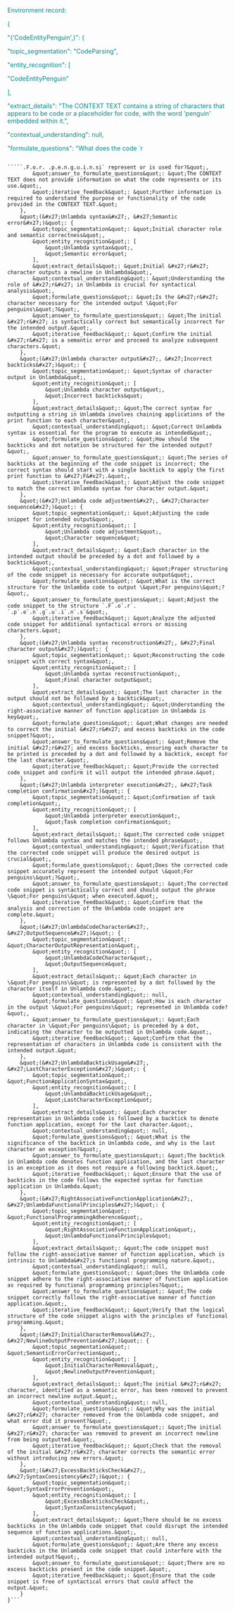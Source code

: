 
<span style='color: darkcyan;'>Environment record:</span>

<span style='color: darkcyan;'>{</span>

<span style='color: darkcyan;'>    &quot;(&#x27;CodeEntityPenguin&#x27;,)&quot;: {</span>

<span style='color: darkcyan;'>        &quot;topic_segmentation&quot;: &quot;CodeParsing&quot;,</span>

<span style='color: darkcyan;'>        &quot;entity_recognition&quot;: [</span>

<span style='color: darkcyan;'>            &quot;CodeEntityPenguin&quot;</span>

<span style='color: darkcyan;'>        ],</span>

<span style='color: darkcyan;'>        &quot;extract_details&quot;: &quot;The CONTEXT TEXT contains a string of characters that appears to be code or a placeholder for code, with the word &#x27;penguin&#x27; embedded within it.&quot;,</span>

<span style='color: darkcyan;'>        &quot;contextual_understanding&quot;: null,</span>

<span style='color: darkcyan;'>        &quot;formulate_questions&quot;: &quot;What does the code `r</span>

``````

`````.F.o.r. .p.e.n.g.u.i.n.si` represent or is used for?&quot;,
        &quot;answer_to_formulate_questions&quot;: &quot;The CONTEXT TEXT does not provide information on what the code represents or its use.&quot;,
        &quot;iterative_feedback&quot;: &quot;Further information is required to understand the purpose or functionality of the code provided in the CONTEXT TEXT.&quot;
    },
    &quot;(&#x27;Unlambda syntax&#x27;, &#x27;Semantic error&#x27;)&quot;: {
        &quot;topic_segmentation&quot;: &quot;Initial character role and semantic correctness&quot;,
        &quot;entity_recognition&quot;: [
            &quot;Unlambda syntax&quot;,
            &quot;Semantic error&quot;
        ],
        &quot;extract_details&quot;: &quot;Initial &#x27;r&#x27; character outputs a newline in Unlambda&quot;,
        &quot;contextual_understanding&quot;: &quot;Understanding the role of &#x27;r&#x27; in Unlambda is crucial for syntactical analysis&quot;,
        &quot;formulate_questions&quot;: &quot;Is the &#x27;r&#x27; character necessary for the intended output \&quot;For penguins\&quot;?&quot;,
        &quot;answer_to_formulate_questions&quot;: &quot;The initial &#x27;r&#x27; is syntactically correct but semantically incorrect for the intended output.&quot;,
        &quot;iterative_feedback&quot;: &quot;Confirm the initial &#x27;r&#x27; is a semantic error and proceed to analyze subsequent characters.&quot;
    },
    &quot;(&#x27;Unlambda character output&#x27;, &#x27;Incorrect backticks&#x27;)&quot;: {
        &quot;topic_segmentation&quot;: &quot;Syntax of character output in Unlambda&quot;,
        &quot;entity_recognition&quot;: [
            &quot;Unlambda character output&quot;,
            &quot;Incorrect backticks&quot;
        ],
        &quot;extract_details&quot;: &quot;The correct syntax for outputting a string in Unlambda involves chaining applications of the print function to each character&quot;,
        &quot;contextual_understanding&quot;: &quot;Correct Unlambda syntax is essential for the program to execute as intended&quot;,
        &quot;formulate_questions&quot;: &quot;How should the backticks and dot notation be structured for the intended output?&quot;,
        &quot;answer_to_formulate_questions&quot;: &quot;The series of backticks at the beginning of the code snippet is incorrect; the correct syntax should start with a single backtick to apply the first print function to &#x27;F&#x27;.&quot;,
        &quot;iterative_feedback&quot;: &quot;Adjust the code snippet to match the correct Unlambda syntax for character output.&quot;
    },
    &quot;(&#x27;Unlambda code adjustment&#x27;, &#x27;Character sequence&#x27;)&quot;: {
        &quot;topic_segmentation&quot;: &quot;Adjusting the code snippet for intended output&quot;,
        &quot;entity_recognition&quot;: [
            &quot;Unlambda code adjustment&quot;,
            &quot;Character sequence&quot;
        ],
        &quot;extract_details&quot;: &quot;Each character in the intended output should be preceded by a dot and followed by a backtick&quot;,
        &quot;contextual_understanding&quot;: &quot;Proper structuring of the code snippet is necessary for accurate output&quot;,
        &quot;formulate_questions&quot;: &quot;What is the correct structure for the Unlambda code to output \&quot;For penguins\&quot;?&quot;,
        &quot;answer_to_formulate_questions&quot;: &quot;Adjust the code snippet to the structure `.F`.o`.r`. `.p`.e`.n`.g`.u`.i`.n`.s`&quot;,
        &quot;iterative_feedback&quot;: &quot;Analyze the adjusted code snippet for additional syntactical errors or missing characters.&quot;
    },
    &quot;(&#x27;Unlambda syntax reconstruction&#x27;, &#x27;Final character output&#x27;)&quot;: {
        &quot;topic_segmentation&quot;: &quot;Reconstructing the code snippet with correct syntax&quot;,
        &quot;entity_recognition&quot;: [
            &quot;Unlambda syntax reconstruction&quot;,
            &quot;Final character output&quot;
        ],
        &quot;extract_details&quot;: &quot;The last character in the output should not be followed by a backtick&quot;,
        &quot;contextual_understanding&quot;: &quot;Understanding the right-associative manner of function application in Unlambda is key&quot;,
        &quot;formulate_questions&quot;: &quot;What changes are needed to correct the initial &#x27;r&#x27; and excess backticks in the code snippet?&quot;,
        &quot;answer_to_formulate_questions&quot;: &quot;Remove the initial &#x27;r&#x27; and excess backticks, ensuring each character to be printed is preceded by a dot and followed by a backtick, except for the last character.&quot;,
        &quot;iterative_feedback&quot;: &quot;Provide the corrected code snippet and confirm it will output the intended phrase.&quot;
    },
    &quot;(&#x27;Unlambda interpreter execution&#x27;, &#x27;Task completion confirmation&#x27;)&quot;: {
        &quot;topic_segmentation&quot;: &quot;Confirmation of task completion&quot;,
        &quot;entity_recognition&quot;: [
            &quot;Unlambda interpreter execution&quot;,
            &quot;Task completion confirmation&quot;
        ],
        &quot;extract_details&quot;: &quot;The corrected code snippet follows Unlambda syntax and matches the intended phrase&quot;,
        &quot;contextual_understanding&quot;: &quot;Verification that the corrected code snippet will produce the desired output is crucial&quot;,
        &quot;formulate_questions&quot;: &quot;Does the corrected code snippet accurately represent the intended output \&quot;For penguins\&quot;?&quot;,
        &quot;answer_to_formulate_questions&quot;: &quot;The corrected code snippet is syntactically correct and should output the phrase \&quot;For penguins\&quot; when executed.&quot;,
        &quot;iterative_feedback&quot;: &quot;Confirm that the analysis and correction of the Unlambda code snippet are complete.&quot;
    },
    &quot;(&#x27;UnlambdaCodeCharacter&#x27;, &#x27;OutputSequence&#x27;)&quot;: {
        &quot;topic_segmentation&quot;: &quot;CharacterOutputRepresentation&quot;,
        &quot;entity_recognition&quot;: [
            &quot;UnlambdaCodeCharacter&quot;,
            &quot;OutputSequence&quot;
        ],
        &quot;extract_details&quot;: &quot;Each character in \&quot;For penguins\&quot; is represented by a dot followed by the character itself in Unlambda code.&quot;,
        &quot;contextual_understanding&quot;: null,
        &quot;formulate_questions&quot;: &quot;How is each character in the output \&quot;For penguins\&quot; represented in Unlambda code?&quot;,
        &quot;answer_to_formulate_questions&quot;: &quot;Each character in \&quot;For penguins\&quot; is preceded by a dot, indicating the character to be outputted in Unlambda code.&quot;,
        &quot;iterative_feedback&quot;: &quot;Confirm that the representation of characters in Unlambda code is consistent with the intended output.&quot;
    },
    &quot;(&#x27;UnlambdaBacktickUsage&#x27;, &#x27;LastCharacterException&#x27;)&quot;: {
        &quot;topic_segmentation&quot;: &quot;FunctionApplicationSyntax&quot;,
        &quot;entity_recognition&quot;: [
            &quot;UnlambdaBacktickUsage&quot;,
            &quot;LastCharacterException&quot;
        ],
        &quot;extract_details&quot;: &quot;Each character representation in Unlambda code is followed by a backtick to denote function application, except for the last character.&quot;,
        &quot;contextual_understanding&quot;: null,
        &quot;formulate_questions&quot;: &quot;What is the significance of the backtick in Unlambda code, and why is the last character an exception?&quot;,
        &quot;answer_to_formulate_questions&quot;: &quot;The backtick in Unlambda code denotes function application, and the last character is an exception as it does not require a following backtick.&quot;,
        &quot;iterative_feedback&quot;: &quot;Ensure that the use of backticks in the code follows the expected syntax for function application in Unlambda.&quot;
    },
    &quot;(&#x27;RightAssociativeFunctionApplication&#x27;, &#x27;UnlambdaFunctionalPrinciples&#x27;)&quot;: {
        &quot;topic_segmentation&quot;: &quot;FunctionalProgrammingAdherence&quot;,
        &quot;entity_recognition&quot;: [
            &quot;RightAssociativeFunctionApplication&quot;,
            &quot;UnlambdaFunctionalPrinciples&quot;
        ],
        &quot;extract_details&quot;: &quot;The code snippet must follow the right-associative manner of function application, which is intrinsic to Unlambda&#x27;s functional programming nature.&quot;,
        &quot;contextual_understanding&quot;: null,
        &quot;formulate_questions&quot;: &quot;Does the Unlambda code snippet adhere to the right-associative manner of function application as required by functional programming principles?&quot;,
        &quot;answer_to_formulate_questions&quot;: &quot;The code snippet correctly follows the right-associative manner of function application.&quot;,
        &quot;iterative_feedback&quot;: &quot;Verify that the logical structure of the code snippet aligns with the principles of functional programming.&quot;
    },
    &quot;(&#x27;InitialCharacterRemoval&#x27;, &#x27;NewlineOutputPrevention&#x27;)&quot;: {
        &quot;topic_segmentation&quot;: &quot;SemanticErrorCorrection&quot;,
        &quot;entity_recognition&quot;: [
            &quot;InitialCharacterRemoval&quot;,
            &quot;NewlineOutputPrevention&quot;
        ],
        &quot;extract_details&quot;: &quot;The initial &#x27;r&#x27; character, identified as a semantic error, has been removed to prevent an incorrect newline output.&quot;,
        &quot;contextual_understanding&quot;: null,
        &quot;formulate_questions&quot;: &quot;Why was the initial &#x27;r&#x27; character removed from the Unlambda code snippet, and what error did it prevent?&quot;,
        &quot;answer_to_formulate_questions&quot;: &quot;The initial &#x27;r&#x27; character was removed to prevent an incorrect newline from being outputted.&quot;,
        &quot;iterative_feedback&quot;: &quot;Check that the removal of the initial &#x27;r&#x27; character corrects the semantic error without introducing new errors.&quot;
    },
    &quot;(&#x27;ExcessBackticksCheck&#x27;, &#x27;SyntaxConsistency&#x27;)&quot;: {
        &quot;topic_segmentation&quot;: &quot;SyntaxErrorPrevention&quot;,
        &quot;entity_recognition&quot;: [
            &quot;ExcessBackticksCheck&quot;,
            &quot;SyntaxConsistency&quot;
        ],
        &quot;extract_details&quot;: &quot;There should be no excess backticks in the Unlambda code snippet that could disrupt the intended sequence of function applications.&quot;,
        &quot;contextual_understanding&quot;: null,
        &quot;formulate_questions&quot;: &quot;Are there any excess backticks in the Unlambda code snippet that could interfere with the intended output?&quot;,
        &quot;answer_to_formulate_questions&quot;: &quot;There are no excess backticks present in the code snippet.&quot;,
        &quot;iterative_feedback&quot;: &quot;Ensure that the code snippet is free of syntactical errors that could affect the output.&quot;
    }
}```
